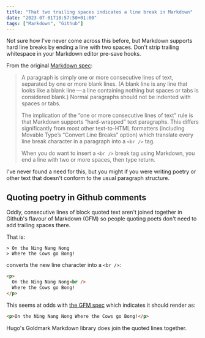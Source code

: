 ```yaml
---
title: "That two trailing spaces indicates a line break in Markdown"
date: "2023-07-01T18:57:50+01:00"
tags: ["Markdown", "Github"]
---
```


Not sure how I've never come across this before, but Markdown supports hard line
breaks by ending a line with two spaces. Don't strip trailing whitespace in your
Markdown editor pre-save hooks.

From the original [Markdown spec][daringfireball]:

> A paragraph is simply one or more consecutive lines of text, separated by one
> or more blank lines. (A blank line is any line that looks like a blank
> line — a line containing nothing but spaces or tabs is considered blank.)
> Normal paragraphs should not be indented with spaces or tabs.
>
> The implication of the “one or more consecutive lines of text” rule is that
> Markdown supports “hard-wrapped” text paragraphs. This differs significantly
> from most other text-to-HTML formatters (including Movable Type’s “Convert
> Line Breaks” option) which translate every line break character in a paragraph
> into a `<br />` tag.
>
> When you do want to insert a `<br />` break tag using Markdown, you end a line
> with two or more spaces, then type return.

I've never found a need for this, but you might if you were writing poetry or
other text that doesn't conform to the usual paragraph structure.

## Quoting poetry in Github comments

Oddly, consecutive lines of block quoted text aren't joined together in Github's
flavour of Markdown (GFM) so people quoting poets don't need to add trailing
spaces there.

That is:

```
> On the Ning Nang Nong
> Where the Cows go Bong!
```

converts the new line character into a `<br />`:

```html
<p>
  On the Ning Nang Nong<br />
  Where the Cows go Bong!
</p>
```

This seems at odds with [the GFM spec][gfm_spec] which indicates it should
render as:

```html
<p>On the Ning Nang Nong Where the Cows go Bong!</p>
```

Hugo's Goldmark Markdown library does join the quoted lines together.

[daringfireball]: https://daringfireball.net/projects/markdown/syntax#p
[github_footnotes]:
  https://docs.github.com/en/get-started/writing-on-github/getting-started-with-writing-and-formatting-on-github/basic-writing-and-formatting-syntax#footnotes
[gfm_spec]: https://github.github.com/gfm/#example-206
